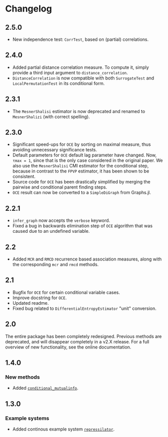 # Changelog

## 2.5.0

- New independence test: `CorrTest`, based on (partial) correlations.

## 2.4.0

- Added partial distance correlation measure. To compute it, simply provide a
    third input argument to `distance_correlation`.
- `DistanceCorrelation` is now compatible with both `SurrogateTest` and
    `LocalPermutationTest` in its conditional form.

## 2.3.1

- The `MesnerShalisi` estimator is now deprecated and renamed to `MesnerShalizi` (with
    correct spelling).

## 2.3.0

- Significant speed-ups for `OCE` by sorting on maximal measure, thus avoiding
    unnecessary significance tests.
- Default parameters for `OCE` default lag parameter have changed. Now, `τmax = 1`, since
    that is the only case considered in the original paper. We also use the
    `MesnerShalisi` CMI estimator for the conditional step, because in contrast to
    the `FPVP` estimator, it has been shown to be consistent.
- Source code for `OCE` has been drastically simplified by merging the pairwise
    and conditional parent finding steps.
- `OCE` result can now be converted to a `SimpleDiGraph` from Graphs.jl.

## 2.2.1

- `infer_graph` now accepts the `verbose` keyword.
- Fixed a bug in backwards elimination step of `OCE` algorithm that was caused due
    to an undefined variable.

## 2.2

- Added `MCR` and `RMCD` recurrence based association measures, along with 
    the corresponding `mcr` and `rmcd` methods.

## 2.1

- Bugfix for `OCE` for certain conditional variable cases.
- Improve docstring for `OCE`.
- Updated readme.
- Fixed bug related to `DifferentialEntropyEstimator` "unit" conversion.

## 2.0

The entire package has been completely redesigned. Previous methods are deprecated,
and will disappear completely in a v2.X release.
For a full overview of new functionality, see the online documentation.

## 1.4.0

### New methods

- Added [`conditional_mutualinfo`](@ref).

## 1.3.0

### Example systems

- Added continous example system [`repressilator`](@ref).
